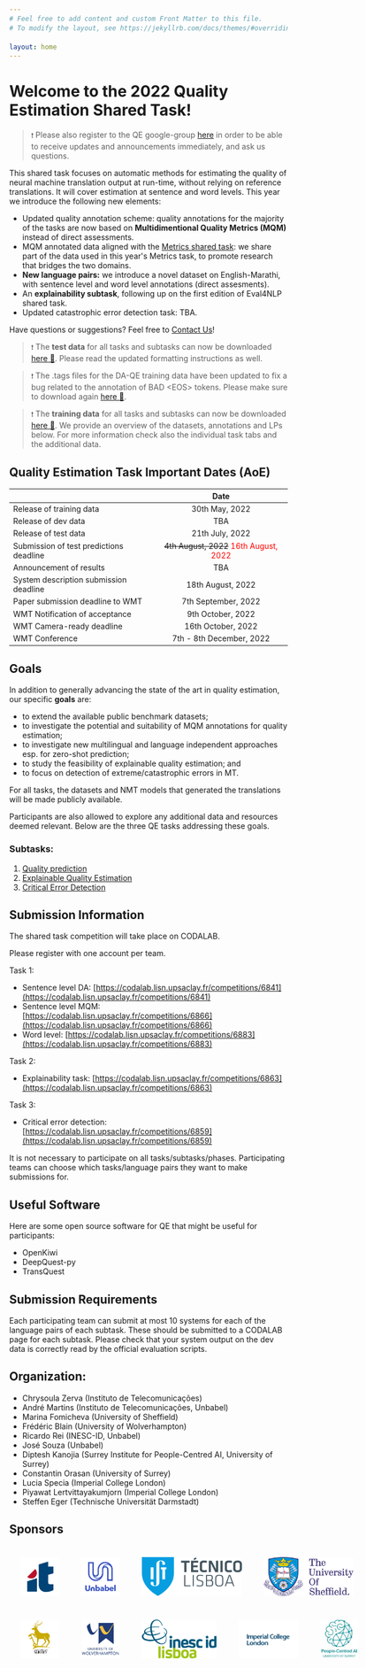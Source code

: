 ```yaml
---
# Feel free to add content and custom Front Matter to this file.
# To modify the layout, see https://jekyllrb.com/docs/themes/#overriding-theme-defaults

layout: home
---
```


# Welcome to the 2022 Quality Estimation Shared Task!

> ``❗`` Please also register to the QE google-group [here](https://groups.google.com/g/wmt-qe-shared-task/) in order to be able to receive updates and announcements immediately, and ask us questions.

This shared task focuses on automatic methods for estimating the quality of neural machine translation output at run-time, without relying on reference translations. It will cover estimation at sentence and word levels. This year we introduce the following new elements:

- Updated quality annotation scheme: quality annotations for the majority of the tasks are now based on <strong>Multidimentional Quality Metrics (MQM)</strong> instead of direct assessments.
- MQM annotated data aligned with the  <a href="https://wmt-metrics-task.github.io/">Metrics shared task</a>: we share part of the data used in this year's Metrics task, to promote research that bridges the two domains.
- <strong>New language pairs:</strong> we introduce a novel dataset on English-Marathi, with sentence level and word level annotations (direct assesments).
- An <strong>explainability subtask</strong>, following up on the first edition of Eval4NLP shared task.
- Updated catastrophic error detection task: TBA.
  
Have questions or suggestions? Feel free to <a href="mailto:andre.t.martins@gmail.com">Contact Us</a>!



> ``❗`` The **test data** for all tasks and subtasks can now be downloaded [here 🔗](https://github.com/WMT-QE-Task/wmt-qe-2022-data/tree/main/qe-test-data-2022). Please read the updated formatting instructions as well.

> ``❗`` The .tags files for the DA-QE training data have been updated to fix a bug related to the annotation of BAD \<EOS\> tokens. Please make sure to download again [here 🔗](https://github.com/WMT-QE-Task/wmt-qe-2022-data/tree/main/word-level-subtask/DA_QE_data/train_data_2022). 

> ``❗`` The **training data** for all tasks and subtasks can now be downloaded [here 🔗](https://github.com/WMT-QE-Task/wmt-qe-2022-data/tree/main/). We provide an overview of the datasets, annotations and LPs below. For more information check also the individual task tabs and the additional data.

## Quality Estimation Task Important Dates (AoE)

|  | Date |
| ----------- | :-----------: |
| Release of training data | 30th May, 2022 |
| Release of dev data | TBA |
| Release of test data | 21th July, 2022 |
| Submission of test predictions deadline | ~~4th August, 2022~~ <span style="color:red">16th August, 2022</span> | 
| Announcement of results | TBA |
| System description submission deadline | 18th August, 2022 |
| Paper submission deadline to WMT | 7th September, 2022 |
| WMT Notification of acceptance | 9th October, 2022 |
| WMT Camera-ready deadline | 16th October, 2022 |
| WMT Conference | 	7th - 8th December, 2022 |

## Goals

In addition to generally advancing the state of the art in quality estimation, our specific **goals** are:

- to extend the available public benchmark datasets;
- to investigate the potential and suitability of MQM annotations for quality estimation;
- to investigate new multilingual and language independent approaches esp. for zero-shot prediction;
- to study the feasibility of explainable quality estimation; and
- to focus on detection of extreme/catastrophic errors in MT.

For all tasks, the datasets and NMT models that generated the translations will be made publicly available.

Participants are also allowed to explore any additional data and resources deemed relevant. Below are the three QE tasks addressing these goals.

### Subtasks:

1. [Quality prediction](./subtasks/task1/)
2. [Explainable Quality Estimation](./subtasks/task2/)
3. [Critical Error Detection](./subtasks/task3/)

## Submission Information
The shared task competition will take place on CODALAB. 

Please register with one account per team.

Task 1:
- Sentence level DA: [https://codalab.lisn.upsaclay.fr/competitions/6841](https://codalab.lisn.upsaclay.fr/competitions/6841)
- Sentence level MQM: [https://codalab.lisn.upsaclay.fr/competitions/6866](https://codalab.lisn.upsaclay.fr/competitions/6866)
- Word level: [https://codalab.lisn.upsaclay.fr/competitions/6883](https://codalab.lisn.upsaclay.fr/competitions/6883)


Task 2:
- Explainability task: [https://codalab.lisn.upsaclay.fr/competitions/6863](https://codalab.lisn.upsaclay.fr/competitions/6863)


Task 3:
- Critical error detection: [https://codalab.lisn.upsaclay.fr/competitions/6859](https://codalab.lisn.upsaclay.fr/competitions/6859)

It is not necessary to participate on all tasks/subtasks/phases. Participating teams can choose which tasks/language pairs they want to make submissions for.
## Useful Software
Here are some open source software for QE that might be useful for participants:
- OpenKiwi
- DeepQuest-py
- TransQuest

## Submission Requirements
Each participating team can submit at most 10 systems for each of the language pairs of each subtask. These should be submitted to a CODALAB page for each subtask.
Please check that your system output on the dev data is correctly read by the official evaluation scripts.

## Organization:

- Chrysoula Zerva (Instituto de Telecomunicações)
- André Martins (Instituto de Telecomunicações, Unbabel)
- Marina Fomicheva (University of Sheffield)
- Frédéric Blain (University of Wolverhampton)
- Ricardo Rei (INESC-ID, Unbabel)
- José Souza (Unbabel)
- Diptesh Kanojia (Surrey Institute for People-Centred AI, University of Surrey)
- Constantin Orasan (University of Surrey)
- Lucia Specia (Imperial College London)
- Piyawat Lertvittayakumjorn (Imperial College London)
- Steffen Eger (Technische Universität Darmstadt)


## Sponsors

<style>
	.column {
	  float: left;
	  padding: 20px;
	}
	
</style>
<div style="position: relative; width: 700px; height: 100px; min-height: 200px">    
    <div style="position: relative; bottom: 0px;">
	   <div class="column">
	     <img src="/public/css/IT.png" height=70px width=auto>
	   </div>
	   <div class="column">
	     <img src="/public/css/unbabel.png" height=70px width=auto>
	   </div>
	   <div class="column">
	     <img src="/public/css/IST.png" height=70px width=auto>
	   </div>
	   <div class="column">
	     <img src="/public/css/Sheffield.png" height=70px width=auto>
	   </div>
	</div>
<div style="position: relative; width: 700px; height: 100px; min-height: 200px">    
    <div style="position: relative; bottom: 0px;">
	   <div class="column">
	     <img src="/public/css/Surrey.png" height=70px width=auto>
	   </div>
	   <div class="column">
	     <img src="/public/css/Wolverhampton.jpeg" height=70px width=auto>
	   </div>
	   <div class="column">
	     <img src="/public/css/INESC-ID.png" height=70px width=auto>
	   </div>
	   <div class="column">
	     <img src="/public/css/Imperial.jpeg" height=70px width=auto>
	   </div>
	   <div class="column">
	     <img src="/public/css/surrey.jpeg" height=70px width=auto>
	   </div>
	</div>
